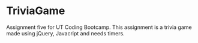 # TriviaGame
Assignment five for UT Coding Bootcamp. This assignment is a trivia game made using jQuery, Javacript and needs timers. 
